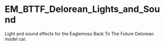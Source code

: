 # EM_BTTF_Delorean_Lights_and_Sound
 Light and sound effects for the Eaglemoss Back To The Future Delorean model car.
